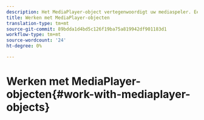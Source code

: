 ```yaml
---
description: Het MediaPlayer-object vertegenwoordigt uw mediaspeler. Een MediaPlayerItem vertegenwoordigt audio of video op uw speler.
title: Werken met MediaPlayer-objecten
translation-type: tm+mt
source-git-commit: 89bdda1d4bd5c126f19ba75a819942df901183d1
workflow-type: tm+mt
source-wordcount: '24'
ht-degree: 0%

---
```



# Werken met MediaPlayer-objecten{#work-with-mediaplayer-objects}
